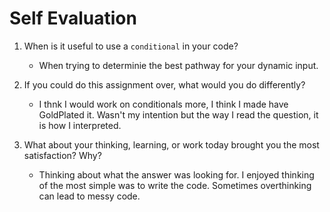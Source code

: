# Self Evaluation

1. When is it useful to use a `conditional` in your code?
    
    -   When trying to determinie the best pathway for your dynamic input.

1. If you could do this assignment over, what would you do differently?
    - I thnk I would work on conditionals more, I think I made have GoldPlated it. Wasn't my intention but the way I read the question, it is how I interpreted.


1. What about your thinking, learning, or work today brought you the most satisfaction? Why?

    - Thinking about what the answer was looking for. I enjoyed thinking of the most simple was to write the code. Sometimes overthinking can lead to messy code.